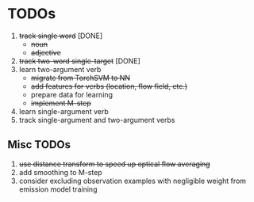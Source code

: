 
# TODOs

1. ~~track single word~~ [DONE]
	* ~~noun~~
	* ~~adjective~~
2. ~~track two-word single-target~~ [DONE]
3. learn two-argument verb
	* ~~migrate from TorchSVM to NN~~
	* ~~add features for verbs (location, flow field, etc.)~~
	* prepare data for learning
	* ~~implement M-step~~
4. learn single-argument verb
5. track single-argument and two-argument verbs

## Misc TODOs
1. ~~use distance transform to speed up optical flow averaging~~
2. add smoothing to M-step
3. consider excluding observation examples with negligible weight from emission model training
